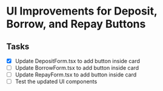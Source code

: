 # UI Improvements for Deposit, Borrow, and Repay Buttons

## Tasks
- [x] Update DepositForm.tsx to add button inside card
- [ ] Update BorrowForm.tsx to add button inside card
- [ ] Update RepayForm.tsx to add button inside card
- [ ] Test the updated UI components
